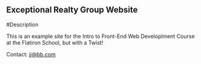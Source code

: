 Exceptional Realty Group Website
---

#Description

This is an example site for the Intro to Front-End Web Developlment Course at the Flatiron School, but with a Twist!

Contact: jj@bb.com